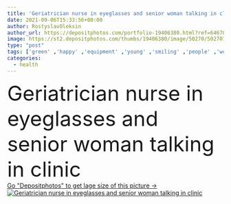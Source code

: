 ```yaml
---
title: 'Geriatrician nurse in eyeglasses and senior woman talking in clinic'
date: 2021-09-06T15:33:56+00:00
author: RostyslavOleksin
author_url: https://depositphotos.com/portfolio-19406380.html?ref=64678756
image: https://st2.depositphotos.com/thumbs/19406380/image/50270/502707512/api_thumb_450.jpg?forcejpeg=true
type: "post"
tags: ['green' ,'happy' ,'equipment' ,'young' ,'smiling' ,'people' ,'women' ,'cheerful' ,'plant' ,'caucasian' ,'health' ,'medicine' ,'healthcare' ,'medical' ,'care' ,'brunette' ,'bed' ,'sit' ,'emotion' ,'service' ,'doctor' ,'hospital' ,'nurse' ,'communication' ,'conversation' ,'talk' ,'stethoscope' ,'patient' ,'aged' ,'indoors' ,'profession' ,'eyeglasses' ,'uniform' ,'worker' ,'elderly' ,'social' ,'assistance' ,'clinic' ,'Medicare' ,'geriatric' ,'gerontology' ,'Grey Hair' ,'nursing home' ,'Geriatrician' ]
categories: 
  - health
---
```

<div aling="center">
            <font size="60"> Geriatrician nurse in eyeglasses and senior woman talking in clinic</font>   
</div>
<div>
    <a href='https://st2.depositphotos.com/thumbs/19406380/image/50270/502707512/api_thumb_450.jpg?forcejpeg=true?ref=64678756' target=_blank > Go "Depositphotos" to get lage size of this picture ->
        <img href='https://st2.depositphotos.com/thumbs/19406380/image/50270/502707512/api_thumb_450.jpg?forcejpeg=true?ref=64678756' src='https://st2.depositphotos.com/19406380/50270/i/950/depositphotos_502707512-stock-photo-geriatrician-nurse-eyeglasses-senior-woman.jpg?forcejpeg=true' alt='Geriatrician nurse in eyeglasses and senior woman talking in clinic' >
    </a>
</div>
